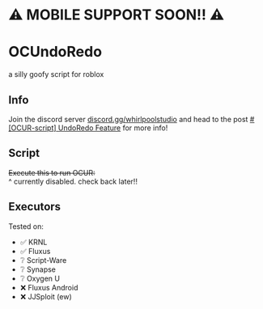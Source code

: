 # ⚠ MOBILE SUPPORT SOON!! ⚠
# OCUndoRedo
a silly goofy script for roblox

## Info
Join the discord server [discord.gg/whirlpoolstudio](https://discord.gg/whirlpoolstudio) and head to the post [#[OCUR-script] UndoRedo Feature](https://canary.discord.com/channels/460407394971942922/1046501272540426300/1046501272540426300) for more info!
 
## Script
~~Execute this to run OCUR:~~  
^ currently disabled. check back later!!

## Executors
Tested on:
- ✅ KRNL
- ✅ Fluxus
- ❔ Script-Ware
- ❔ Synapse
- ❔ Oxygen U
- ❌ Fluxus Android
- ❌ JJSploit (ew)